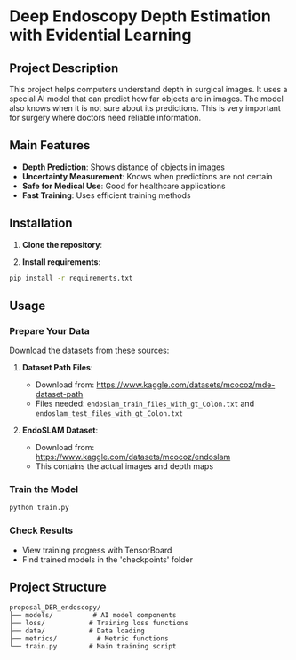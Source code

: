 # Deep Endoscopy Depth Estimation with Evidential Learning

## Project Description

This project helps computers understand depth in surgical images. It uses a special AI model that can predict how far objects are in images. The model also knows when it is not sure about its predictions. This is very important for surgery where doctors need reliable information.

## Main Features

- **Depth Prediction**: Shows distance of objects in images
- **Uncertainty Measurement**: Knows when predictions are not certain
- **Safe for Medical Use**: Good for healthcare applications
- **Fast Training**: Uses efficient training methods

## Installation

1. **Clone the repository**:

2. **Install requirements**:
```bash
pip install -r requirements.txt
```

## Usage

### Prepare Your Data

Download the datasets from these sources:

1. **Dataset Path Files**:
   - Download from: https://www.kaggle.com/datasets/mcocoz/mde-dataset-path
   - Files needed: `endoslam_train_files_with_gt_Colon.txt` and `endoslam_test_files_with_gt_Colon.txt`

2. **EndoSLAM Dataset**:
   - Download from: https://www.kaggle.com/datasets/mcocoz/endoslam
   - This contains the actual images and depth maps

### Train the Model

```bash
python train.py
```

### Check Results

- View training progress with TensorBoard
- Find trained models in the 'checkpoints' folder

## Project Structure

```
proposal_DER_endoscopy/
├── models/          # AI model components
├── loss/           # Training loss functions
├── data/           # Data loading
├── metrics/          # Metric functions
└── train.py        # Main training script
```